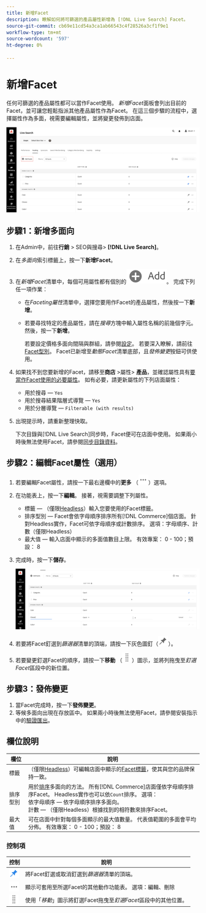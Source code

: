 ```yaml
---
title: 新增Facet
description: 瞭解如何將可篩選的產品屬性新增為 [!DNL Live Search] Facet。
source-git-commit: cb69e11cd54a3ca1ab66543c4f28526a3cf1f9e1
workflow-type: tm+mt
source-wordcount: '597'
ht-degree: 0%

---
```


# 新增Facet

任何可篩選的產品屬性都可以當作Facet使用。 *新增Facet*&#x200B;面板會列出目前的Facet，並可讓您輕鬆指派其他產品屬性作為Facet。 在這三個步驟的流程中，選擇屬性作為多面，視需要編輯屬性，並將變更發佈到店面。

![新增Facet](assets/facets-add.png)

## 步驟1：新增多面向

1. 在Admin中，前往&#x200B;**行銷** > SEO與搜尋> **[!DNL Live Search]**。
1. 在&#x200B;*多面向*&#x200B;索引標籤上，按一下&#x200B;**新增Facet**。
1. 在&#x200B;*新增Facet*&#x200B;清單中，每個可用屬性都有個別的![新增按鈕](assets/btn-add.png)。 完成下列任一項作業：

   * 在&#x200B;*Faceting屬性*&#x200B;清單中，選擇您要用作Facet的產品屬性，然後按一下&#x200B;**新增**。
   * 若要尋找特定的產品屬性，請在&#x200B;*搜尋*&#x200B;方塊中輸入屬性名稱的前幾個字元。 然後，按一下&#x200B;**新增**。

     若要設定價格多面向間隔與群組，請參閱[設定](settings.md)。 若要深入瞭解，請前往[Facet型別](facets-type.md)。
Facet已新增至*動態Facet*&#x200B;清單底部，且&#x200B;*發佈變更*&#x200B;按鈕可供使用。

1. 如果找不到您要新增的Facet，請移至&#x200B;**商店** >屬性> **產品**，並確認屬性具有[要當作Facet使用的必要屬性](facets.md)。 如有必要，請更新屬性的下列店面屬性：

   * 用於搜尋 — `Yes`
   * 用於搜尋結果階層式導覽 — `Yes`
   * 用於分層導覽 — `Filterable (with results)`

1. 出現提示時，請重新整理快取。

   下次目錄與[!DNL Live Search]同步時，Facet便可在店面中使用。 如果兩小時後無法使用Facet，請參閱[同步目錄資料](install.md#synchronize-catalog-data)。

## 步驟2：編輯Facet屬性（選用）

1. 若要編輯Facet屬性，請按一下最右邊欄中的&#x200B;**更多** （![更多選取器](assets/btn-more.png)）選項。
1. 在功能表上，按一下&#x200B;**編輯**。 接著，視需要調整下列屬性。

   * 標籤 — （僅限[Headless](facets-type.md)）輸入您要使用的Facet標籤。
   * 排序型別 — Facet會依字母順序排序所有[!DNL Commerce]個店面。 針對Headless實作，Facet可依字母順序或計數排序。 選項：字母順序、計數（僅限Headless）
   * 最大值 — 輸入店面中顯示的多面值數目上限。 有效專案： 0 - 100；預設： 8

1. 完成時，按一下&#x200B;**儲存**。

   ![編輯Facet](assets/facet-edit.png)

1. 若要將Facet釘選到&#x200B;*篩選器*&#x200B;清單的頂端，請按一下灰色圖釘（![釘選器](assets/btn-pin-gray.png)）。
1. 若要變更釘選Facet的順序，請按一下&#x200B;**移動** （![移動選取器](assets/btn-move.png)）圖示，並將列拖曳至&#x200B;*釘選Facet*&#x200B;區段中的新位置。

## 步驟3：發佈變更

1. 當Facet完成時，按一下&#x200B;**發佈變更**。
1. 等候多面向出現在存放區中。
如果兩小時後無法使用Facet，請參閱安裝指示中的[驗證匯出](install.md#synchronize-catalog-data)。

## 欄位說明

| 欄位 | 說明 |
|--- |--- |
| 標籤 | （僅限[Headless](facets-type.md)）可編輯店面中顯示的[Facet標籤](facets-type.md)，使其與您的品牌保持一致。 |
| 排序型別 | 用於[排序](facets-type.md)多面向的方法。 所有[!DNL Commerce]店面僅依字母順序排序Facet。 Headless實作也可以依`Count`排序。 選項：<br />依字母順序 — 依字母順序排序多面向。<br />計數 — （僅限Headless）根據找到的相符數來排序Facet。 |
| 最大值 | 可在店面中針對每個多面顯示的最大值數量。 代表值範圍的多面會平均分佈。 有效專案： 0 - 100；預設： 8 |

### 控制項

| 控制 | 說明 |
|--- |--- |
| ![釘選器](assets/btn-pin-blue.png) | 將Facet釘選或取消釘選到&#x200B;*篩選器*&#x200B;清單的頂端。 |
| ![更多選擇器](assets/btn-more.png) | 顯示可套用至所選Facet的其他動作功能表。 選項：編輯、刪除 |
| ![移動選擇器](assets/btn-move.png) | 使用「*移動*」圖示將釘選Facet拖曳至&#x200B;*釘選Facet*&#x200B;區段中的其他位置。 |
